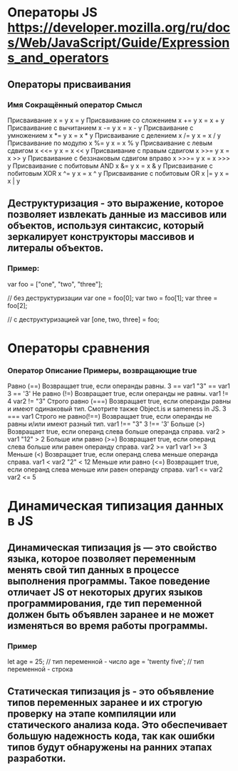 # Операторы JS https://developer.mozilla.org/ru/docs/Web/JavaScript/Guide/Expressions_and_operators 

## Операторы присваивания

### Имя	                           Сокращённый оператор	                Смысл
Присваивание	                   x = y	                            x = y
Присваивание со сложением	       x += y	                            x = x + y
Присваивание с вычитанием	       x -= y	                            x = x - y
Присваивание с умножением	       x *= y	                            x = x * y
Присваивание с делением	           x /= y	                            x = x / y
Присваивание по модулю	           x %= y	                            x = x % y
Присваивание с левым сдвигом	   x <<= y	                            x = x << y
Присваивание с правым сдвигом	   x >>= y	                            x = x >> y
Присваивание с беззнаковым сдвигом вправо	x >>>= y	                x = x >>> y
Присваивание с побитовым AND	   x &= y	                            x = x & y
Присваивание с побитовым XOR	   x ^= y	                            x = x ^ y
Присваивание с побитовым OR	       x |= y	                            x = x | y

## Деструктуризация - это выражение, которое позволяет извлекать данные из массивов или объектов, используя синтаксис, который зеркалирует конструкторы массивов и литералы объектов.

### Пример:
var foo = ["one", "two", "three"];

// без деструктуризации
var one = foo[0];
var two = foo[1];
var three = foo[2];

// с деструктуризацией
var [one, two, three] = foo;

# Операторы сравнения

### Оператор	          Описание	                                                             Примеры, возвращающие true
Равно (==)	          Возвращает true, если операнды равны.	                                 3 == var1 "3" == var1 3 == '3'
Не равно (!=)	      Возвращает true, если операнды не равны.	                             var1 != 4 var2 != "3"
Строго равно (===)	  Возвращает true, если операнды равны и имеют одинаковый тип. Смотрите также Object.is и sameness in JS.	3 === var1
Строго не равно(!==)  Возвращает true, если операнды не равны и/или имеют разный тип.	     var1 !== "3" 3 !== '3'
Больше (>)	          Возвращает true, если операнд слева больше операнда справа.	         var2 > var1 "12" > 2
Больше или равно (>=) Возвращает true, если операнд слева больше или равен операнду справа.  var2 >= var1 var1 >= 3
Меньше (<)	          Возвращает true, если операнд слева меньше операнда справа.	         var1 < var2 "2" < 12
Меньше или равно (<=) Возвращает true, если операнд слева меньше или равен операнду справа.	 var1 <= var2 var2 <= 5


# Динамическая типизация данных в JS

## Динамическая типизация js — это свойство языка, которое позволяет переменным менять свой тип данных в процессе выполнения программы. Такое поведение отличает JS от некоторых других языков программирования, где тип переменной должен быть объявлен заранее и не может изменяться во время работы программы.

### Пример

let age = 25; // тип переменной - число
age = 'twenty five'; // тип переменной - строка

## Статическая типизация js - это объявление типов переменных заранее и их строгую проверку на этапе компиляции или статического анализа кода. Это обеспечивает большую надежность кода, так как ошибки типов будут обнаружены на ранних этапах разработки.

